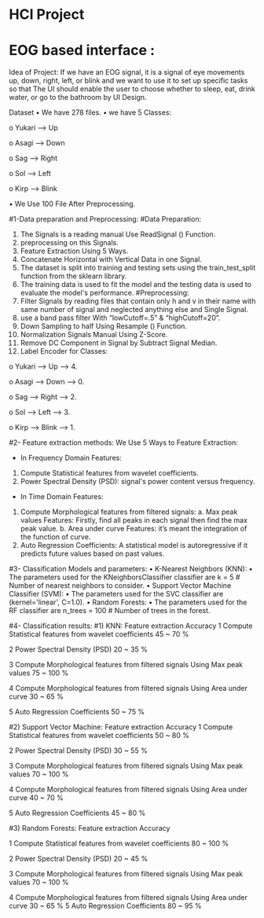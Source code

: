 # HCI Project
# EOG based interface :

Idea of Project:
If we have an EOG signal, it is a signal of eye movements up, down, right, left, or blink and we want to use it to set up specific tasks so that The UI should enable the user to choose whether to sleep, eat, drink water, or go to the bathroom by UI Design.

Dataset
•	We have 278 files. 
•	we have 5 Classes:

o	Yukari --> Up

o	Asagi --> Down

o	Sag --> Right 

o	Sol --> Left

o	Kirp --> Blink

•	We Use 100 File After Preprocessing.

#1-Data preparation and Preprocessing:
#Data Preparation:
1)	The Signals is a reading manual Use ReadSignal () Function.
2)	preprocessing on this Signals.
3)	Feature Extraction Using 5 Ways.
4)	Concatenate Horizontal with Vertical Data in one Signal.
5)	The dataset is split into training and testing sets using the train_test_split function from the sklearn library.
6)	The training data is used to fit the model and the testing data is used to evaluate the model's performance.
#Preprocessing:
1)	Filter Signals by reading files that contain only h and v in their name with same number of signal and neglected anything else and Single Signal.
2)	use a band pass filter With “lowCutoff=.5” & “highCutoff=20”. 
3)	Down Sampling to half Using Resample () Function.
4)	Normalization Signals Manual Using Z-Score.
5)	Remove DC Component in Signal by Subtract Signal Median.
6)	Label Encoder for Classes:

o	Yukari --> Up --> 4.

o	Asagi --> Down --> 0.

o	Sag --> Right --> 2.

o	Sol --> Left --> 3.

o	Kirp --> Blink --> 1.


#2- Feature extraction methods: 
We Use 5 Ways to Feature Extraction:
- In Frequency Domain Features: 
1)	Compute Statistical features from wavelet coefficients.
2)	Power Spectral Density (PSD): signal's power content versus frequency.

- In Time Domain Features:
1)	Compute Morphological features from filtered signals:
a.	Max peak values Features: Firstly, find all peaks in each signal then find the max peak value.
b.	Area under curve Features: it’s meant the integration of the function of curve.
2)	Auto Regression Coefficients: A statistical model is autoregressive if it predicts future values based on past values.

#3- Classification Models and parameters:
•	K-Nearest Neighbors (KNN):
•	The parameters used for the KNeighborsClassifier classifier are k = 5 # Number of nearest neighbors to consider.
•	Support Vector Machine Classifier (SVM):
•	The parameters used for the SVC classifier are (kernel='linear', C=1.0).
•	Random Forests:
•	The parameters used for the RF classifier are n_trees = 100 # Number of trees in the forest.

#4- Classification results:
#1)	KNN:
Feature extraction	Accuracy
1	Compute Statistical features from wavelet coefficients	45 ~ 70 %

2	Power Spectral Density (PSD)	20 ~ 35 %

3	Compute Morphological features from filtered signals Using Max peak values	75 ~ 100 %

4	Compute Morphological features from filtered signals Using Area under curve	30 ~ 65 %

5	Auto Regression Coefficients	50 ~ 75 %

#2)	Support Vector Machine:
Feature extraction	Accuracy
1	Compute Statistical features from wavelet coefficients	50 ~ 80 %

2	Power Spectral Density (PSD)	30 ~ 55 %

3	Compute Morphological features from filtered signals Using Max peak values	70 ~ 100 %

4	Compute Morphological features from filtered signals Using Area under curve	40 ~ 70 %

5	Auto Regression Coefficients	45 ~ 80 %

#3)	Random Forests:
Feature extraction	Accuracy

1	Compute Statistical features from wavelet coefficients 	80 ~ 100 %

2	Power Spectral Density (PSD)	20 ~ 45 %

3	Compute Morphological features from filtered signals Using Max peak values	70 ~ 100 %

4	Compute Morphological features from filtered signals Using Area under curve	30 ~ 65 %
5	Auto Regression Coefficients	80 ~ 95 %

